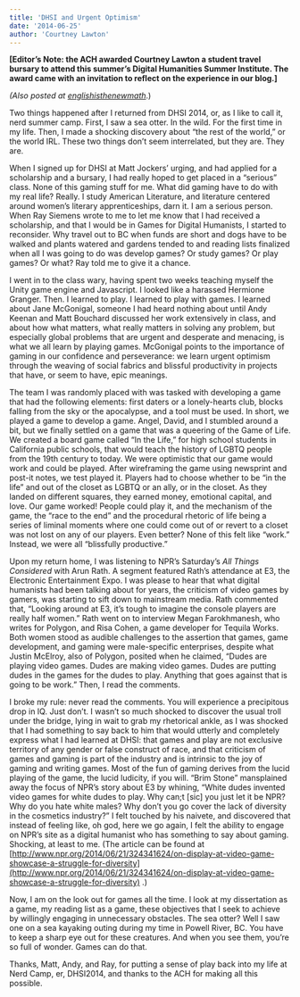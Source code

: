 ```yaml
---
title: 'DHSI and Urgent Optimism'
date: '2014-06-25'
author: 'Courtney Lawton'
---
```

**\[Editor’s Note: the ACH awarded Courtney Lawton a student travel bursary to attend this summer’s Digital Humanities Summer Institute. The award came with an invitation to reflect on the experience in our blog.\]**

*(Also posted at [englishisthenewmath](http://englishisthenewmath.com/2014/06/22/dhsi-and-urgent-optimism/)*.)

Two things happened after I returned from DHSI 2014, or, as I like to call it, nerd summer camp. First, I saw a sea otter. In the wild. For the first time in my life. Then, I made a shocking discovery about “the rest of the world,” or the world IRL. These two things don’t seem interrelated, but they are. They are.

When I signed up for DHSI at Matt Jockers’ urging, and had applied for a scholarship and a bursary, I had really hoped to get placed in a “serious” class. None of this gaming stuff for me. What did gaming have to do with my real life? Really. I study American Literature, and literature centered around women’s literary apprenticeships, darn it. I am a serious person. When Ray Siemens wrote to me to let me know that I had received a scholarship, and that I would be in Games for Digital Humanists, I started to reconsider. Why travel out to BC when funds are short and dogs have to be walked and plants watered and gardens tended to and reading lists finalized when all I was going to do was develop games? Or study games? Or play games? Or what? Ray told me to give it a chance.

I went in to the class wary, having spent two weeks teaching myself the Unity game engine and Javascript. I looked like a harassed Hermione Granger. Then. I learned to play. I learned to play with games. I learned about Jane McGonigal, someone I had heard nothing about until Andy Keenan and Matt Bouchard discussed her work extensively in class, and about how what matters, what really matters in solving any problem, but especially global problems that are urgent and desperate and menacing, is what we all learn by playing games. McGonigal points to the importance of gaming in our confidence and perseverance: we learn urgent optimism through the weaving of social fabrics and blissful productivity in projects that have, or seem to have, epic meanings.

The team I was randomly placed with was tasked with developing a game that had the following elements: first daters or a lonely-hearts club, blocks falling from the sky or the apocalypse, and a tool must be used. In short, we played a game to develop a game. Angel, David, and I stumbled around a bit, but we finally settled on a game that was a queering of the Game of Life. We created a board game called “In the Life,” for high school students in California public schools, that would teach the history of LGBTQ people from the 19th century to today. We were optimistic that our game would work and could be played. After wireframing the game using newsprint and post-it notes, we test played it. Players had to choose whether to be “in the life” and out of the closet as LGBTQ or an ally, or in the closet. As they landed on different squares, they earned money, emotional capital, and love. Our game worked! People could play it, and the mechanism of the game, the “race to the end” and the procedural rhetoric of life being a series of liminal moments where one could come out of or revert to a closet was not lost on any of our players. Even better? None of this felt like “work.” Instead, we were all “blissfully productive.”

Upon my return home, I was listening to NPR’s Saturday’s *All Things Considered* with Arun Rath. A segment featured Rath’s attendance at E3, the Electronic Entertainment Expo. I was please to hear that what digital humanists had been talking about for years, the criticism of video games by gamers, was starting to sift down to mainstream media. Rath commented that, “Looking around at E3, it’s tough to imagine the console players are really half women.” Rath went on to interview Megan Farokhmanesh, who writes for Polygon, and Risa Cohen, a game developer for Tequila Works. Both women stood as audible challenges to the assertion that games, game development, and gaming were male-specific enterprises, despite what Justin McElroy, also of Polygon, posited when he claimed, “Dudes are playing video games. Dudes are making video games. Dudes are putting dudes in the games for the dudes to play. Anything that goes against that is going to be work.” Then, I read the comments.

I broke my rule: never read the comments. You will experience a precipitous drop in IQ. Just don’t. I wasn’t so much shocked to discover the usual troll under the bridge, lying in wait to grab my rhetorical ankle, as I was shocked that I had something to say back to him that would utterly and completely express what I had learned at DHSI: that games and play are not exclusive territory of any gender or false construct of race, and that criticism of games and gaming is part of the industry and is intrinsic to the joy of gaming and writing games. Most of the fun of gaming derives from the lucid playing of the game, the lucid ludicity, if you will. “Brim Stone” mansplained away the focus of NPR’s story about E3 by whining, “White dudes invented video games for white dudes to play. Why can;t \[sic\] you just let it be NPR? Why do you hate white males? Why don’t you go cover the lack of diversity in the cosmetics industry?” I felt touched by his naivete, and discovered that instead of feeling like, oh god, here we go again, I felt the ability to engage on NPR’s site as a digital humanist who has something to say about gaming. Shocking, at least to me. (The article can be found at [http://www.npr.org/2014/06/21/324341624/on-display-at-video-game-showcase-a-struggle-for-diversity](http://www.npr.org/2014/06/21/324341624/on-display-at-video-game-showcase-a-struggle-for-diversity) .)

Now, I am on the look out for games all the time. I look at my dissertation as a game, my reading list as a game, these objectives that I seek to achieve by willingly engaging in unnecessary obstacles. The sea otter? Well I saw one on a sea kayaking outing during my time in Powell River, BC. You have to keep a sharp eye out for these creatures. And when you see them, you’re so full of wonder. Games can do that.

Thanks, Matt, Andy, and Ray, for putting a sense of play back into my life at Nerd Camp, er, DHSI2014, and thanks to the ACH for making all this possible.